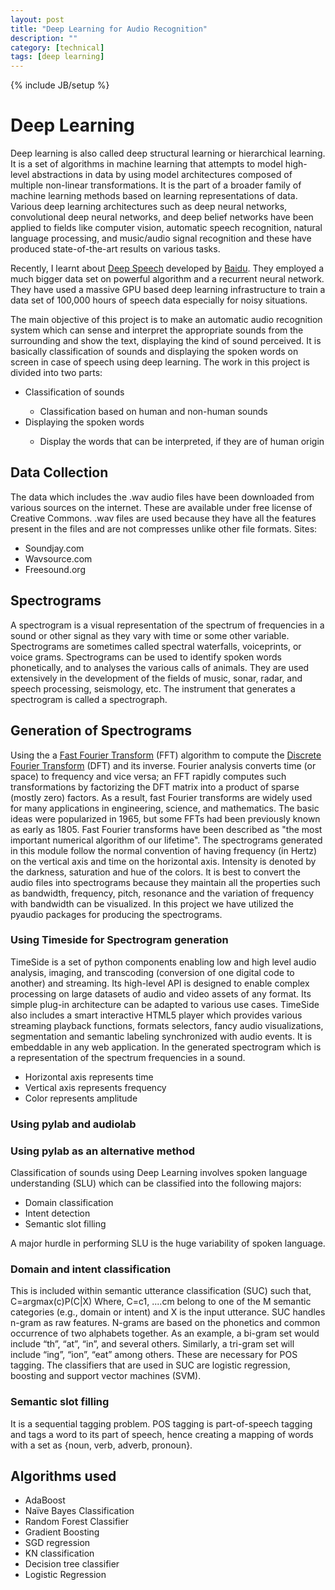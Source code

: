 ```yaml
---
layout: post
title: "Deep Learning for Audio Recognition"
description: ""
category: [technical]
tags: [deep learning]
---
```

{% include JB/setup %}

<h1> Deep Learning </h1>
Deep learning is also called deep structural learning or hierarchical learning. It is a set of algorithms in machine learning that attempts to model high-level abstractions in data by using model architectures composed of multiple non-linear transformations. It is
the part of a broader family of machine learning methods based on learning representations of data. Various deep learning architectures such as deep neural networks, convolutional deep neural networks, and deep belief networks have been applied to fields like computer vision, automatic speech recognition, natural language processing, and music/audio signal recognition and these have produced state-of-the-art results on various tasks.

Recently, I learnt about [Deep Speech](http://www.forbes.com/fdc/welcome_mjx.shtml) developed by [Baidu](http://www.baidu.com/). They employed a much bigger data set on powerful algorithm and a recurrent neural network. They have used a massive GPU based deep learning infrastructure to train a data set of 100,000 hours of speech data especially for noisy situations.

The main objective of this project is to make an automatic audio recognition system which can sense and interpret the appropriate sounds from the surrounding and show the text, displaying the kind of sound perceived. It is basically classification of sounds and displaying the spoken words on screen in case of speech using deep learning. The work in this project is divided into two parts:
<ul>
<li>
Classification of sounds
</li>
<ul>
<li>
Classification based on human and non-human sounds
</li>
</ul>
<li>
Displaying the spoken words
</li>
<ul>
<li>
Display the words that can be interpreted, if they are of human origin
</li>
</ul>
</ul>


<h2>Data Collection </h2>
The data which includes the .wav audio files have been downloaded from various sources on the internet. These are available under free license of Creative Commons. .wav files are used because they have all the features present in the files and are not compresses
unlike other file formats.
Sites:
<ul>
<li>
Soundjay.com
</li>
<li>
Wavsource.com
</li>
<li>
Freesound.org
</li>
</ul>

<h2>Spectrograms</h2>

A spectrogram is a visual representation of the spectrum of frequencies in a sound or other signal as they vary with time or some other variable. Spectrograms are sometimes called spectral waterfalls, voiceprints, or voice grams. Spectrograms can be used to identify spoken words phonetically, and to analyses the various calls of animals. They are used extensively in the development of the fields of music, sonar, radar, and speech processing, seismology, etc. The instrument that generates a spectrogram is called a spectrograph. 


<h2>Generation of Spectrograms</h2>

Using the a [Fast Fourier Transform](http://en.wikipedia.org/wiki/Fast_Fourier_transform) (FFT) algorithm to compute the [Discrete Fourier Transform](http://en.wikipedia.org/wiki/Discrete_Fourier_transform) (DFT) and its inverse. Fourier analysis converts time (or space) to frequency and vice versa; an FFT rapidly computes such transformations by factorizing the DFT matrix into a product of sparse (mostly zero) factors. As a result, fast Fourier transforms are widely used for many applications in engineering, science, and mathematics. The basic ideas were popularized in 1965, but some FFTs had been previously known as early as 1805. Fast Fourier transforms have been described as "the most important numerical algorithm of our lifetime". The spectrograms generated in this module follow the normal convention of having frequency (in Hertz) on the vertical axis and time on the horizontal axis. Intensity is denoted by the darkness, saturation and hue of the colors. It is best to convert the audio files into spectrograms because they maintain all the properties such as bandwidth, frequency, pitch, resonance and the variation of frequency with bandwidth can be visualized. In this project we have utilized the pyaudio packages for producing the spectrograms.

<h3>Using Timeside for Spectrogram generation</h3>

TimeSide is a set of python components enabling low and high level audio analysis, imaging, and transcoding (conversion of one digital code to another) and streaming. Its high-level API is designed to enable complex processing on large datasets of audio and
video assets of any format. Its simple plug-in architecture can be adapted to various use cases. TimeSide also includes a smart interactive HTML5 player which provides various streaming playback functions, formats selectors, fancy audio visualizations, segmentation and semantic labeling synchronized with audio events. It is embeddable in any web application. In the generated spectrogram which is a representation of the spectrum frequencies in a sound.
<ul>
<li>
Horizontal axis represents time
</li>
<li>
Vertical axis represents frequency
</li>
<li>
Color represents amplitude
</li>
</ul>

<h3>Using pylab and audiolab</h3>

<h3>Using pylab as an alternative method</h3>

Classification of sounds using Deep Learning involves spoken language understanding (SLU) which can be classified into the following majors:
<ul>
<li>
Domain classification
</li>
<li>
Intent detection
</li>
<li>
Semantic slot filling
</li>
</ul>

A major hurdle in performing SLU is the huge variability of spoken language.

<h3>Domain and intent classification </h3>
This is included within semantic utterance classification (SUC) such that, C=argmax(c)P(C|X) Where, C=c1, ....cm belong to one of the M semantic categories (e.g., domain or intent) and X is the input utterance. SUC handles n-gram as raw features. N-grams are based
on the phonetics and common occurrence of two alphabets together. As an example, a bi-gram set would include “th”, “at”, “in”, and several others. Similarly, a tri-gram set will include “ing”, “ion”, “eat” among others. These are necessary for POS tagging. The
classifiers that are used in SUC are logistic regression, boosting and support vector machines (SVM). 

<h3>Semantic slot filling</h3>

It is a sequential tagging problem. POS tagging is part-of-speech tagging and tags a word to its part of speech, hence creating a mapping of words with a set as {noun, verb, adverb, pronoun}.

<h2>Algorithms used</h2>

<ul>
<li>
AdaBoost
</li>
<li>
Naïve Bayes Classification
</li>
<li>
Random Forest Classifier
</li>
<li>
Gradient Boosting
</li>
<li>
SGD regression
</li>
<li>
KN classification
</li>
<li>
Decision tree classifier
</li>
<li>
Logistic Regression
</li>
</ul>
